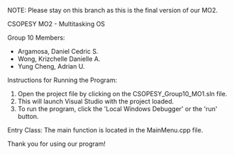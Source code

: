 NOTE: Please stay on this branch as this is the final version of our MO2.

CSOPESY MO2 - Multitasking OS

Group 10 Members:
- Argamosa, Daniel Cedric S.
- Wong, Krizchelle Danielle A.
- Yung Cheng, Adrian U.

Instructions for Running the Program:

1. Open the project file by clicking on the CSOPESY_Group10_MO1.sln file.
2. This will launch Visual Studio with the project loaded.
3. To run the program, click the 'Local Windows Debugger' or the 'run' button.

Entry Class:
The main function is located in the MainMenu.cpp file.

Thank you for using our program!
